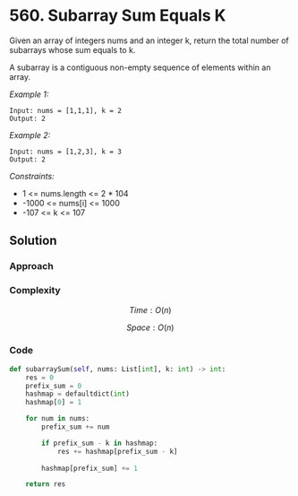 # 560. Subarray Sum Equals K
Given an array of integers nums and an integer k, return the total number of subarrays whose sum equals to k.

A subarray is a contiguous non-empty sequence of elements within an array.

*Example 1:*

```
Input: nums = [1,1,1], k = 2
Output: 2
```

*Example 2:*

```
Input: nums = [1,2,3], k = 3
Output: 2
```

*Constraints:*

* 1 <= nums.length <= 2 * 104
* -1000 <= nums[i] <= 1000
* -107 <= k <= 107

## Solution

### Approach
<!-- Describe your approach to solving the problem. -->

### Complexity
$$Time: O(n)$$

$$Space: O(n)$$

### Code
```py
def subarraySum(self, nums: List[int], k: int) -> int:
    res = 0
    prefix_sum = 0
    hashmap = defaultdict(int)
    hashmap[0] = 1

    for num in nums:
        prefix_sum += num

        if prefix_sum - k in hashmap:
            res += hashmap[prefix_sum - k]
        
        hashmap[prefix_sum] += 1

    return res
```

